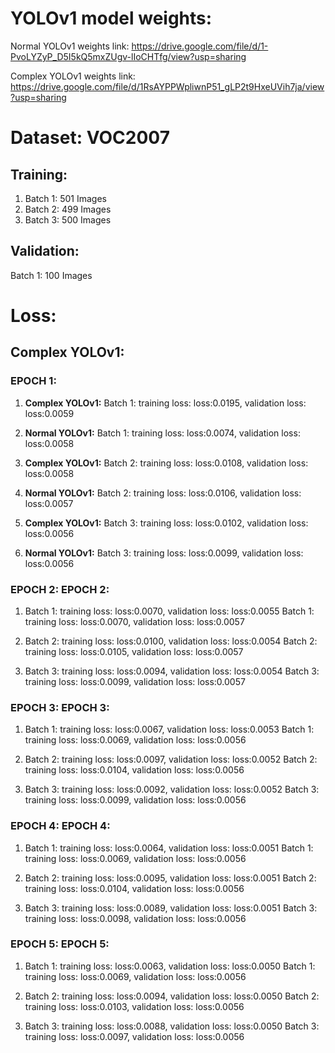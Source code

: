 # YOLOv1 model weights:

Normal YOLOv1 weights link: https://drive.google.com/file/d/1-PvoLYZyP_D5I5kQ5mxZUgv-lIoCHTfg/view?usp=sharing

Complex YOLOv1 weights link: https://drive.google.com/file/d/1RsAYPPWpliwnP51_gLP2t9HxeUVih7ja/view?usp=sharing


# Dataset: VOC2007

## Training:
1. Batch 1: 501 Images
2. Batch 2: 499 Images
3. Batch 3: 500 Images

## Validation:
Batch 1: 100 Images

# Loss:

## Complex YOLOv1:                                                                    

### EPOCH 1:                                                          

1. **Complex YOLOv1:** Batch 1: training loss: loss:0.0195, validation loss: loss:0.0059
2. **Normal YOLOv1:** Batch 1: training loss: loss:0.0074, validation loss: loss:0.0058  



3. **Complex YOLOv1:** Batch 2: training loss: loss:0.0108, validation loss: loss:0.0058
4. **Normal YOLOv1:** Batch 2: training loss: loss:0.0106, validation loss: loss:0.0057

5. **Complex YOLOv1:** Batch 3: training loss: loss:0.0102, validation loss: loss:0.0056
6. **Normal YOLOv1:** Batch 3: training loss: loss:0.0099, validation loss: loss:0.0056
   

### EPOCH 2:                                                                          EPOCH 2:

1. Batch 1: training loss: loss:0.0070, validation loss: loss:0.0055                  Batch 1: training loss: loss:0.0070, validation loss: loss:0.0057

2. Batch 2: training loss: loss:0.0100, validation loss: loss:0.0054                  Batch 2: training loss: loss:0.0105, validation loss: loss:0.0057

3. Batch 3: training loss: loss:0.0094, validation loss: loss:0.0054                  Batch 3: training loss: loss:0.0099, validation loss: loss:0.0057
   

### EPOCH 3:                                                                          EPOCH 3:

1. Batch 1: training loss: loss:0.0067, validation loss: loss:0.0053                  Batch 1: training loss: loss:0.0069, validation loss: loss:0.0056

2. Batch 2: training loss: loss:0.0097, validation loss: loss:0.0052                  Batch 2: training loss: loss:0.0104, validation loss: loss:0.0056

3. Batch 3: training loss: loss:0.0092, validation loss: loss:0.0052                  Batch 3: training loss: loss:0.0099, validation loss: loss:0.0056
   

### EPOCH 4:                                                                          EPOCH 4:

1. Batch 1: training loss: loss:0.0064, validation loss: loss:0.0051                  Batch 1: training loss: loss:0.0069, validation loss: loss:0.0056

2. Batch 2: training loss: loss:0.0095, validation loss: loss:0.0051                  Batch 2: training loss: loss:0.0104, validation loss: loss:0.0056

3. Batch 3: training loss: loss:0.0089, validation loss: loss:0.0051                  Batch 3: training loss: loss:0.0098, validation loss: loss:0.0056

   
### EPOCH 5:                                                                          EPOCH 5:

1. Batch 1: training loss: loss:0.0063, validation loss: loss:0.0050                  Batch 1: training loss: loss:0.0069, validation loss: loss:0.0056

2. Batch 2: training loss: loss:0.0094, validation loss: loss:0.0050                  Batch 2: training loss: loss:0.0103, validation loss: loss:0.0056

3. Batch 3: training loss: loss:0.0088, validation loss: loss:0.0050                  Batch 3: training loss: loss:0.0097, validation loss: loss:0.0056
